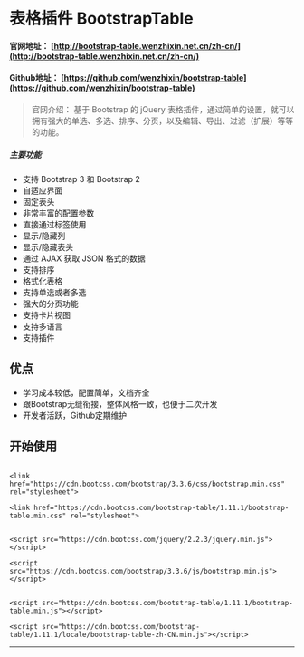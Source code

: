 
# 表格插件 BootstrapTable

#### 官网地址： [http://bootstrap-table.wenzhixin.net.cn/zh-cn/](http://bootstrap-table.wenzhixin.net.cn/zh-cn/)

#### Github地址： [https://github.com/wenzhixin/bootstrap-table](https://github.com/wenzhixin/bootstrap-table)


> 官网介绍：
> 基于 Bootstrap 的 jQuery 表格插件，通过简单的设置，就可以拥有强大的单选、多选、排序、分页，以及编辑、导出、过滤（扩展）等等的功能。


##### 主要功能

- 支持 Bootstrap 3 和 Bootstrap 2
- 自适应界面
- 固定表头
- 非常丰富的配置参数
- 直接通过标签使用
- 显示/隐藏列
- 显示/隐藏表头
- 通过 AJAX 获取 JSON 格式的数据
- 支持排序
- 格式化表格
- 支持单选或者多选
- 强大的分页功能
- 支持卡片视图
- 支持多语言
- 支持插件

## 优点

- 学习成本较低，配置简单，文档齐全
- 跟Bootstrap无缝衔接，整体风格一致，也便于二次开发
- 开发者活跃，Github定期维护





## 开始使用


```

<link href="https://cdn.bootcss.com/bootstrap/3.3.6/css/bootstrap.min.css" rel="stylesheet">

<link href="https://cdn.bootcss.com/bootstrap-table/1.11.1/bootstrap-table.min.css" rel="stylesheet">


<script src="https://cdn.bootcss.com/jquery/2.2.3/jquery.min.js"></script>

<script src="https://cdn.bootcss.com/bootstrap/3.3.6/js/bootstrap.min.js"></script>


<script src="https://cdn.bootcss.com/bootstrap-table/1.11.1/bootstrap-table.min.js"></script>

<script src="https://cdn.bootcss.com/bootstrap-table/1.11.1/locale/bootstrap-table-zh-CN.min.js"></script>
```










----------------------
